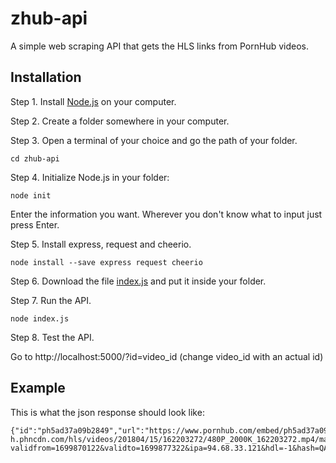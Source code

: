 # zhub-api
A simple web scraping API that gets the HLS links from PornHub videos.

## Installation

Step 1. Install [Node.js](nodejs.org) on your computer.

Step 2. Create a folder somewhere in your computer.

Step 3. Open a terminal of your choice and go the path of your folder.

```
cd zhub-api
```

Step 4. Initialize Node.js in your folder:

```
node init
```
Enter the information you want. Wherever you don't know what to input just press Enter.

Step 5. Install express, request and cheerio.

```
node install --save express request cheerio
```

Step 6. Download the file [index.js](https://github.com/ZisisPolychronidis/zhub-api/blob/dae6cab7b8260f9b4aed586442e5a7632d5710cd/index.js) and put it inside your folder.

Step 7. Run the API.

```
node index.js
```

Step 8. Test the API.

Go to http://localhost:5000/?id=video_id (change video_id with an actual id)

## Example
This is what the json response should look like:

```
{"id":"ph5ad37a09b2849","url":"https://www.pornhub.com/embed/ph5ad37a09b2849","hls":"https://ee-h.phncdn.com/hls/videos/201804/15/162203272/480P_2000K_162203272.mp4/master.m3u8?validfrom=1699870122&validto=1699877322&ipa=94.68.33.121&hdl=-1&hash=QAVWaiZrmHSbv57B0XBE4szj4PE%3D"}
```
